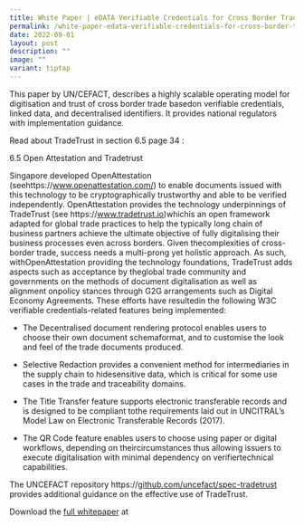 ```yaml
---
title: White Paper | eDATA Verifiable Credentials for Cross Border Trade
permalink: /white-paper-edata-verifiable-credentials-for-cross-border-trade/
date: 2022-09-01
layout: post
description: ""
image: ""
variant: tiptap
---
```

<p>This paper by UN/CEFACT, describes a highly scalable operating model for
digitisation and trust of cross border trade basedon verifiable credentials,
linked data, and decentralised identifiers. It provides national regulators
with implementation guidance.</p>
<p>Read about TradeTrust in section 6.5 page 34 :</p>
<p>6.5 Open Attestation and Tradetrust</p>
<p>Singapore developed OpenAttestation (seehttps://<a href="http://www.openattestation.com/" rel="noopener noreferrer nofollow" target="_blank">www.openattestation.com/</a>) to
enable documents issued with this technology to be cryptographically trustworthy
and able to be verified independently. OpenAttestation provides the technology
underpinnings of TradeTrust (see https://<a href="http://www.tradetrust.io" rel="noopener noreferrer nofollow" target="_blank">www.tradetrust.io</a>)whichis an open framework
adapted for global trade practices to help the typically long chain of
business partners achieve the ultimate objective of fully digitalising
their business processes even across borders. Given thecomplexities of
cross-border trade, success needs a multi-prong yet holistic approach.
As such, withOpenAttestation providing the technology foundations, TradeTrust
adds aspects such as acceptance by theglobal trade community and governments
on the methods of document digitalisation as well as alignment onpolicy
stances through G2G arrangements such as Digital Economy Agreements. These
efforts have resultedin the following W3C verifiable credentials-related
features being implemented:</p>
<ul data-tight="true" class="tight">
<li>
<p>The Decentralised document rendering protocol enables users to choose
their own document schemaformat, and to customise the look and feel of
the trade documents produced.</p>
</li>
<li>
<p>Selective Redaction provides a convenient method for intermediaries in
the supply chain to hidesensitive data, which is critical for some use
cases in the trade and traceability domains.</p>
</li>
<li>
<p>The Title Transfer feature supports electronic transferable records and
is designed to be compliant tothe requirements laid out in UNCITRAL’s Model
Law on Electronic Transferable Records (2017).</p>
</li>
<li>
<p>The QR Code feature enables users to choose using paper or digital workflows,
depending on theircircumstances thus allowing issuers to execute digitalisation
with minimal dependency on verifiertechnical capabilities.</p>
</li>
</ul>
<p>The UNCEFACT repository https://<a href="http://github.com/uncefact/spec-tradetrustprovides" rel="noopener noreferrer nofollow" target="_blank">github.com/uncefact/spec-tradetrust</a> provides
additional guidance on the effective use of TradeTrust.</p>
<p></p>
<p>Download the <a href="https://unece.org/trade/documents/2023/10/white-paper-edata-verifiable-credentials-cross-border-trade" rel="noopener noreferrer nofollow" target="_blank">full whitepaper</a> at</p>
<p></p>
<p></p>